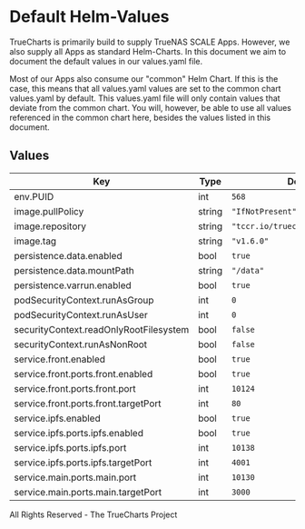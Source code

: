 # Default Helm-Values

TrueCharts is primarily build to supply TrueNAS SCALE Apps.
However, we also supply all Apps as standard Helm-Charts. In this document we aim to document the default values in our values.yaml file.

Most of our Apps also consume our "common" Helm Chart.
If this is the case, this means that all values.yaml values are set to the common chart values.yaml by default. This values.yaml file will only contain values that deviate from the common chart.
You will, however, be able to use all values referenced in the common chart here, besides the values listed in this document.

## Values

| Key | Type | Default | Description |
|-----|------|---------|-------------|
| env.PUID | int | `568` |  |
| image.pullPolicy | string | `"IfNotPresent"` |  |
| image.repository | string | `"tccr.io/truecharts/emulatorjs"` |  |
| image.tag | string | `"v1.6.0"` |  |
| persistence.data.enabled | bool | `true` |  |
| persistence.data.mountPath | string | `"/data"` |  |
| persistence.varrun.enabled | bool | `true` |  |
| podSecurityContext.runAsGroup | int | `0` |  |
| podSecurityContext.runAsUser | int | `0` |  |
| securityContext.readOnlyRootFilesystem | bool | `false` |  |
| securityContext.runAsNonRoot | bool | `false` |  |
| service.front.enabled | bool | `true` |  |
| service.front.ports.front.enabled | bool | `true` |  |
| service.front.ports.front.port | int | `10124` |  |
| service.front.ports.front.targetPort | int | `80` |  |
| service.ipfs.enabled | bool | `true` |  |
| service.ipfs.ports.ipfs.enabled | bool | `true` |  |
| service.ipfs.ports.ipfs.port | int | `10138` |  |
| service.ipfs.ports.ipfs.targetPort | int | `4001` |  |
| service.main.ports.main.port | int | `10130` |  |
| service.main.ports.main.targetPort | int | `3000` |  |

All Rights Reserved - The TrueCharts Project
